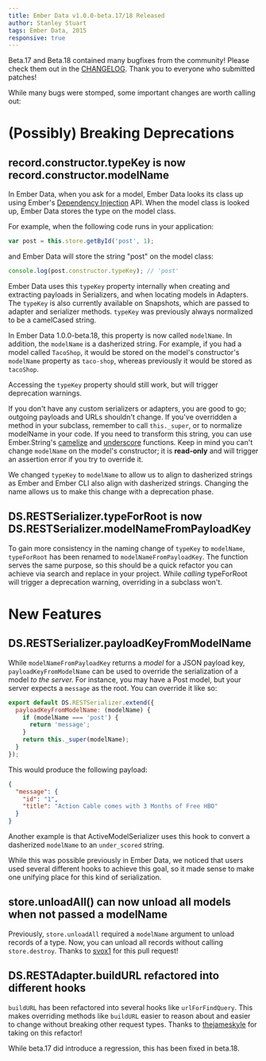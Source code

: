 ```yaml
---
title: Ember Data v1.0.0-beta.17/18 Released
author: Stanley Stuart
tags: Ember Data, 2015
responsive: true
---
```


Beta.17 and Beta.18 contained many bugfixes from the community! Please check
them out in the [CHANGELOG][changelog]. Thank you to everyone who submitted
patches!

While many bugs were stomped, some important changes are worth calling out:

# (Possibly) Breaking Deprecations

## record.constructor.typeKey is now record.constructor.modelName

In Ember Data, when you ask for a model, Ember Data looks its class up using
Ember's [Dependency Injection][dep-inj] API.  When the model class is looked
up, Ember Data stores the type on the model class.

For example, when the following code runs in your application:

```javascript
var post = this.store.getById('post', 1);
```

and Ember Data will store the string "post" on the model class:

```javascript
console.log(post.constructor.typeKey); // 'post'
```

Ember Data uses this `typeKey` property internally when creating and extracting
payloads in Serializers, and when locating models in Adapters. The `typeKey` is
also currently available on Snapshots, which are passed to adapter and
serializer methods. `typeKey` was previously always normalized to be a
camelCased string.

In Ember Data 1.0.0-beta.18, this property is now called `modelName`. In
addition, the `modelName` is a dasherized string. For example, if you had a
model called `TacoShop`, it would be stored on the model's constructor's
`modelName` property as `taco-shop`, whereas previously it would be stored as
`tacoShop`.

Accessing the `typeKey` property should still work, but will trigger
deprecation warnings.

If you don't have any custom serializers or adapters, you are good to go;
outgoing payloads and URLs shouldn't change. If you've overridden a method in
your subclass, remember to call `this._super`, or to normalize modelName in
your code. If you need to transform this string, you can use Ember.String's
[camelize][camelize] and [underscore][underscore] functions. Keep in mind you
can't change `modelName` on the model's constructor; it is **read-only** and
will trigger an assertion error if you try to override it.

We changed `typeKey` to `modelName` to allow us to align to dasherized strings
as Ember and Ember CLI also align with dasherized strings. Changing the name
allows us to make this change with a deprecation phase.

## DS.RESTSerializer.typeForRoot is now DS.RESTSerializer.modelNameFromPayloadKey

To gain more consistency in the naming change of  `typeKey` to `modelName`,
`typeForRoot` has been renamed to `modelNameFromPayloadKey`. The function
serves the same purpose, so this should be a quick refactor you can achieve via
search and replace in your project. While *calling* typeForRoot will trigger a
deprecation warning, overriding in a subclass won't.

# New Features

## DS.RESTSerializer.payloadKeyFromModelName

While `modelNameFromPayloadKey` returns a *model* for a JSON payload key,
`payloadKeyFromModelName` can be used to override the serialization of a model
*to the server.* For instance, you may have a Post model, but your server
expects a `message` as the root. You can override it like so:

```app/serializers/application.js
export default DS.RESTSerializer.extend({
  payloadKeyFromModelName: (modelName) {
    if (modelName === 'post') {
      return 'message';
    }
    return this._super(modelName);
  }
});
```

This would produce the following payload:

```json
{
  "message": {
    "id": "1",
    "title": "Action Cable comes with 3 Months of Free HBO"
  }
}
```

Another example is that ActiveModelSerializer uses this hook to convert a
dasherized `modelName` to an `under_scored` string.

While this was possible previously in Ember Data, we noticed that users used
several different hooks to achieve this goal, so it made sense to make one
unifying place for this kind of serialization.

## store.unloadAll() can now unload all models when not passed a modelName

Previously, `store.unloadAll` required a `modelName` argument to unload records
of a type.  Now, you can unload all records without calling `store.destroy`.
Thanks to [svox1](https://github.com/emberjs/data/pull/2999) for this pull
request!

## DS.RESTAdapter.buildURL refactored into different hooks

`buildURL` has been refactored into several hooks like `urlForFindQuery`. This
makes overriding methods like `buildURL` easier to reason about and easier to
change without breaking other request types. Thanks to
[thejameskyle](https://github.com/emberjs/data/pull/2966) for taking on this
refactor!

While beta.17 did introduce a regression, this has been fixed in beta.18.

<!-- Links -->
[dep-inj]: http://guides.emberjs.com/v1.10.0/understanding-ember/dependency-injection-and-service-lookup/
[camelize]: http://emberjs.com/api/classes/Ember.String.html#method_camelize
[underscore]: http://emberjs.com/api/classes/Ember.String.html#method_underscore
[changelog]: https://github.com/emberjs/data/blob/master/CHANGELOG.md
